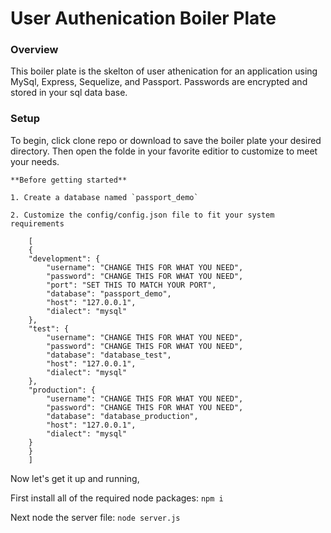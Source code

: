 # User Authenication Boiler Plate

### Overview

This boiler plate is the skelton of user athenication for an application using MySql, Express, Sequelize, and Passport.  Passwords are encrypted and stored in your sql data base. 

### Setup

To begin, click clone repo or download to save the boiler plate your desired directory.  Then open the folde in your favorite editior to customize to meet your needs.  

    **Before getting started**
    
    1. Create a database named `passport_demo`

    2. Customize the config/config.json file to fit your system requirements

        [
        {
        "development": {
            "username": "CHANGE THIS FOR WHAT YOU NEED",
            "password": "CHANGE THIS FOR WHAT YOU NEED",
            "port": "SET THIS TO MATCH YOUR PORT",
            "database": "passport_demo",
            "host": "127.0.0.1",
            "dialect": "mysql"
        },
        "test": {
            "username": "CHANGE THIS FOR WHAT YOU NEED",
            "password": "CHANGE THIS FOR WHAT YOU NEED",
            "database": "database_test",
            "host": "127.0.0.1",
            "dialect": "mysql"
        },
        "production": {
            "username": "CHANGE THIS FOR WHAT YOU NEED",
            "password": "CHANGE THIS FOR WHAT YOU NEED",
            "database": "database_production",
            "host": "127.0.0.1",
            "dialect": "mysql"
        }
        }
        ]

Now let's get it up and running,

First install all of the required node packages:
`npm i`

Next node the server file:
`node server.js`
